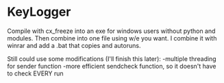 # KeyLogger
 Compile with cx_freeze into an exe for windows users without python and modules.
 Then combine into one file using w/e you want.
 I combine it with winrar and add a .bat that copies and autoruns.

Still could use some modifications (I'll finish this later):
-multiple threading for sender function
-more efficient sendcheck function, so it doesn't have to check EVERY run
